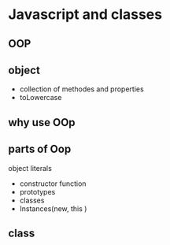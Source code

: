 # Javascript and classes

## OOP

## object
- collection of methodes and properties
- toLowercase

## why use OOp

## parts of Oop
object literals

- constructor function
- prototypes
- classes 
- Instances(new, this )

## class